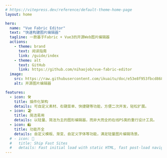 ```yaml
---
# https://vitepress.dev/reference/default-theme-home-page
layout: home

hero:
  name: "Vue Fabric Editor"
  text: "快速构建图片编辑器"
  tagline: 一款基于Fabric + Vue3的开源Web图片编辑器
  actions:
    - theme: brand
      text: 阅读指南
      link: /guide/index
    - theme: alt
      text: GitHub
      link: https://github.com/nihaojob/vue-fabric-editor
  image:
    src: https://raw.githubusercontent.com/ikuaitu/doc/e53e8f953fbcd86855104d00224e03ddb5780f4c/public/icon.svg
    alt: 开源图片编辑器

features:
  - icon: 🛠️
    title: 插件化架构
    details: 可自定义素材、右键菜单、快捷键等功能，方便二次开发，轻松扩展。
  - icon: 🏖️
    title: 简洁易用
    details: 以轻量、简洁为主的图形编辑器，而非大而全的在线PS类的重行设计工具。
  - icon: 🛍️
    title: 功能齐全
    details: 自定义模板、渐变、自定义字体等功能，满足轻量图片编辑场景。
  # - icon: 🚀
  #   title: Ship Fast Sites
  #   details: Fast initial load with static HTML, fast post-load navigation with client-side routing.
---
```



<style>
:root {
  --vp-home-hero-name-color: transparent;
  --vp-home-hero-name-background: -webkit-linear-gradient(120deg, #bd34fe 30%, #41d1ff);

  --vp-home-hero-image-background-image: linear-gradient(-45deg, #bd34fe 50%, #47caff 50%);
  --vp-home-hero-image-filter: blur(44px);
}

.icon{
  font-size: 30px;
}

@media (min-width: 640px) {
  :root {
    --vp-home-hero-image-filter: blur(56px);
  }
}

@media (min-width: 960px) {
  :root {
    --vp-home-hero-image-filter: blur(68px);
  }
}
</style>